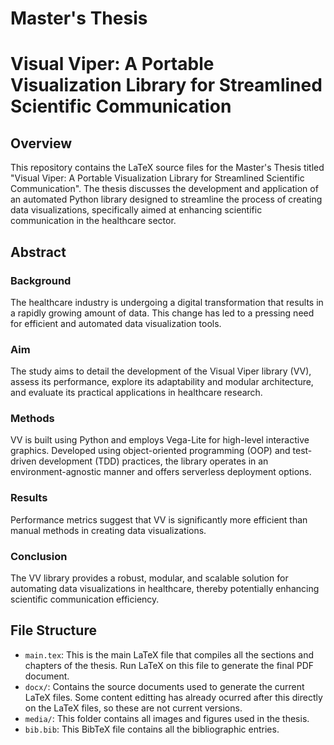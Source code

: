 # Master's Thesis
# Visual Viper: A Portable Visualization Library for Streamlined Scientific Communication


## Overview
This repository contains the LaTeX source files for the Master's Thesis titled "Visual Viper: A Portable Visualization Library for Streamlined Scientific Communication". The thesis discusses the development and application of an automated Python library designed to streamline the process of creating data visualizations, specifically aimed at enhancing scientific communication in the healthcare sector.

## Abstract
### Background
The healthcare industry is undergoing a digital transformation that results in a rapidly growing amount of data. This change has led to a pressing need for efficient and automated data visualization tools.

### Aim
The study aims to detail the development of the Visual Viper library (VV), assess its performance, explore its adaptability and modular architecture, and evaluate its practical applications in healthcare research.

### Methods
VV is built using Python and employs Vega-Lite for high-level interactive graphics. Developed using object-oriented programming (OOP) and test-driven development (TDD) practices, the library operates in an environment-agnostic manner and offers serverless deployment options.

### Results
Performance metrics suggest that VV is significantly more efficient than manual methods in creating data visualizations.

### Conclusion
The VV library provides a robust, modular, and scalable solution for automating data visualizations in healthcare, thereby potentially enhancing scientific communication efficiency.

## File Structure
* `main.tex`: This is the main LaTeX file that compiles all the sections and chapters of the thesis. Run LaTeX on this file to generate the final PDF document.
* `docx/`: Contains the source documents used to generate the current LaTeX files. Some content editting has already ocurred after this directly on the LaTeX files, so these are not current versions.
* `media/`: This folder contains all images and figures used in the thesis.
* `bib.bib`: This BibTeX file contains all the bibliographic entries.